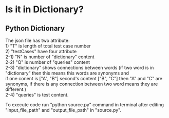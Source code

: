 # Is it in Dictionary?
 ## Python Dictionary
 The json file has two attribute: <br />
    1) "T" is length of total test case number <br />
    2) "testCases" have four attribute <br />
        2-1) "N" is number of "dictionary" content <br />
        2-2) "Q" is number of "queries" content <br />
        2-3) "dictionary" shows connections between words (if two word is in "dictionary" then this means this words are synonyms and <br />
    if one conent is ["A", "B"] second's content ["B", "C"] then "A" and "C" are synonyms, if there is any connection between two word means they are different.) <br />
        2-4) "queries" is test content. <br />

 To execute code run "python source.py" command in terminal after editing "input_file_path" and "output_file_path" in "source.py". <br />
